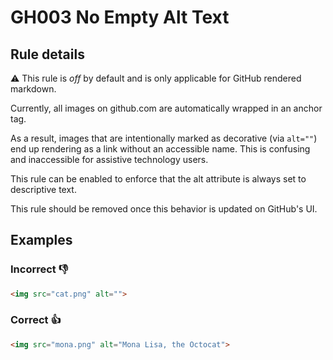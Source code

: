# GH003 No Empty Alt Text

## Rule details

⚠️ This rule is _off_ by default and is only applicable for GitHub rendered markdown.

Currently, all images on github.com are automatically wrapped in an anchor tag.

As a result, images that are intentionally marked as decorative (via `alt=""`) end up rendering as a link without an accessible name. This is confusing and inaccessible for assistive technology users. 

This rule can be enabled to enforce that the alt attribute is always set to descriptive text. 

This rule should be removed once this behavior is updated on GitHub's UI.

## Examples

### Incorrect 👎

```html
<img src="cat.png" alt="">
```

### Correct 👍

```html
<img src="mona.png" alt="Mona Lisa, the Octocat">
```
